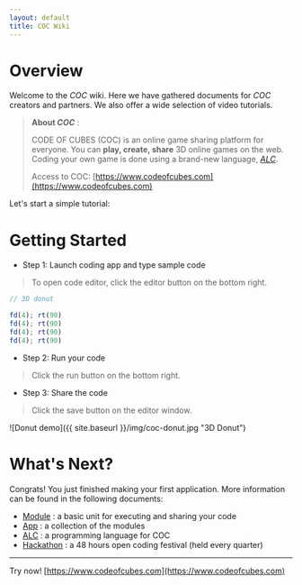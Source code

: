```yaml
---
layout: default
title: COC Wiki
---
```


# Overview 
Welcome to the _COC_ wiki. Here we have gathered documents for _COC_ creators and partners.
We also offer a wide selection of video tutorials.

> **About _COC_** : 
> 
> CODE OF CUBES (COC) is an online game sharing platform for everyone.
> You can **play, create, share** 3D online games on the web.
> Coding your own game is done using a brand-new language, [_ALC_](p/alc-1.0-white-paper).
> 
> Access to COC: [https://www.codeofcubes.com](https://www.codeofcubes.com)

Let's start a simple tutorial:

# Getting Started

* Step 1: Launch coding app and type sample code

> To open code editor, click the editor button on the bottom right.

```javascript
// 3D donut

fd(4); rt(90)
fd(4); rt(90)
fd(4); rt(90)
fd(4); rt(90)
```

* Step 2: Run your code

> Click the run button on the bottom right.

* Step 3: Share the code

> Click the save button on the editor window. 

![Donut demo]({{ site.baseurl }}/img/coc-donut.jpg "3D Donut")

# What's Next?

Congrats! You just finished making your first application.
More information can be found in the following documents:

* [Module](p/coc-module) : a basic unit for executing and sharing your code
* [App](p/coc-app) : a collection of the modules
* [ALC](p/alc-1.0-white-paper) : a programming language for COC
* [Hackathon](p/hackathon) : a 48 hours open coding festival (held every quarter)

---

Try now! [https://www.codeofcubes.com](https://www.codeofcubes.com)
